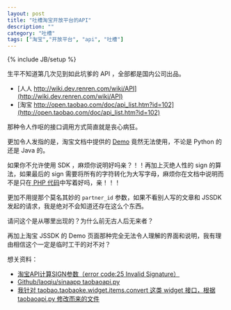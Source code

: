 ```yaml
---
layout: post
title: "吐槽淘宝开放平台的API"
description: ""
category: "吐槽"
tags: ["淘宝","开放平台", "api", "吐槽"]
---
```

{% include JB/setup %}

生平不知道第几次见到如此坑爹的 API ，全部都是国内公司出品。

* [人人 http://wiki.dev.renren.com/wiki/API](http://wiki.dev.renren.com/wiki/API)
* [淘宝 http://open.taobao.com/doc/api_list.htm?id=102](http://open.taobao.com/doc/api_list.htm?id=102)

那种令人作呕的接口调用方式简直就是丧心病狂。

更加令人发指的是，淘宝文档中提供的 [Demo](http://api.taobao.com/apitools/apiTools.htm?catId=38&apiName=taobao.taobaoke.widget.items.convert) 竟然无法使用，不论是 Python 的还是 Java 的。

如果你不允许使用 SDK ，麻烦你说明好吗亲？！！再加上灭绝人性的 sign 的算法，如果最后的 sign 需要将所有的字符转化为大写字母，麻烦你在文档中说明而不是只在[ PHP 代码](http://open.taobao.com/doc/detail.htm?id=988)中写着好吗，亲！！！

更加不用提那个莫名其妙的 `partner_id` 参数，如果不看别人写的文章和 JSSDK 发起的请求，我是绝对不会知道还存在这么个东西。

请问这个是从哪里出现的？为什么前无古人后无来者？

再加上淘宝 JSSDK 的 Demo 页面那种完全无法令人理解的界面和说明，我有理由相信这个一定是临时工干的对不对？

想关资料：

* [淘宝API计算SIGN参数（error code:25 Invalid Signature）](http://my.oschina.net/ryanhoo/blog/86876)
* [Github/laoqiu/sinaapp taobaoapi.py](https://github.com/laoqiu/sinaapp/blob/master/webapp/scripts/taobaoapi.py)
* [我针对 taobao.taobaoke.widget.items.convert 这类 widget 接口，根据 taobaoapi.py 修改而来的文件](https://github.com/bolasblack/PythonLib/blob/master/taobaoapi.py)
